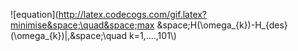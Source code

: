 ![equation](http://latex.codecogs.com/gif.latex?minimise&space;\quad&space;max &space;H(\omega_{k})-H_{des}(\omega_{k})|,&space;\quad k=1,....,101\\)  
